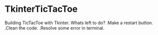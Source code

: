 # TkinterTicTacToe
Building TicTacToe with Tkinter.
Whats left to do?
.Make a restart button.
.Clean the code.
.Resolve some error in terminal.
